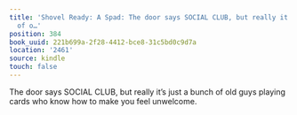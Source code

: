 ```yaml
---
title: 'Shovel Ready: A Spad: The door says SOCIAL CLUB, but really it’s just a bunch
  of o…'
position: 384
book_uuid: 221b699a-2f28-4412-bce8-31c5bd0c9d7a
location: '2461'
source: kindle
touch: false
---
```


The door says SOCIAL CLUB, but really it’s just a bunch of old guys playing cards who know how to make you feel unwelcome.